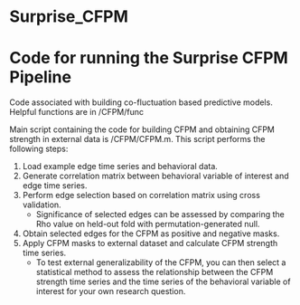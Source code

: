 # Surprise_CFPM

# Code for running the Surprise CFPM Pipeline

Code associated with building co-fluctuation based predictive models. Helpful functions are in /CFPM/func

Main script containing the code for building CFPM and obtaining CFPM strength in external data is /CFPM/CFPM.m. This script performs the following steps:

1. Load example edge time series and behavioral data.
2. Generate correlation matrix between behavioral variable of interest and edge time series.
3. Perform edge selection based on correlation matrix using cross validation.
   - Significance of selected edges can be assessed by comparing the Rho value on held-out fold with permutation-generated null.
4. Obtain selected edges for the CFPM as positive and negative masks.
5. Apply CFPM masks to external dataset and calculate CFPM strength time series.
   - To test external generalizability of the CFPM, you can then select a statistical method to assess the relationship between the CFPM strength time series and the time series of the behavioral variable of interest for your own research question.
